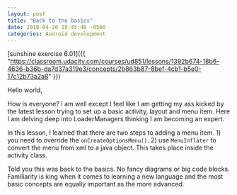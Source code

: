 ```yaml
---
layout: post
title: "Back to the basics"
date: 2018-04-26 18:45:40 -0500
categories: Android development
---
```


[sunshine exercise 6.01]({{ "https://classroom.udacity.com/courses/ud851/lessons/1392b674-18b6-4636-b36b-da7d37a319e3/concepts/2b863b87-8bef-4cb1-b5e0-17c12b73a2a8" }})

Hello world,

How is everyone? I am well except I feel like I am getting my ass kicked by the latest lesson trying to set up a basic activity, layout and menu item. Here I am delving deep into LoaderManagers thinking I am becoming an expert.

In this lesson, I learned that there are two steps to adding a menu item. 1) you need to override the `onCreateOptionsMenu()`. 2) use `MenuInflater` to convert the menu from xml to a java object. This takes place inside the activity class. 

Told you this was back to the basics. No fancy diagrams or big code blocks. Familiarity is king when it comes to learning a new language and the most basic concepts are equally important as the more advanced. 
